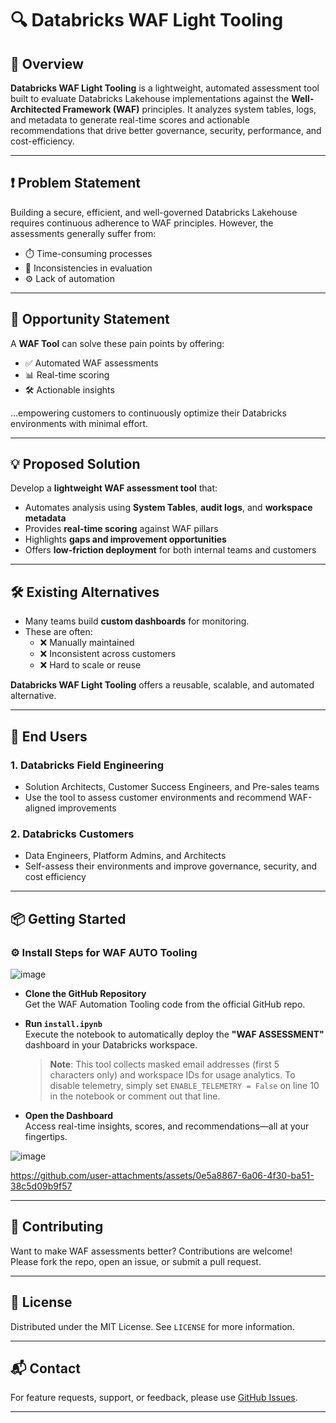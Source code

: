 # 🔍 Databricks WAF Light Tooling

## 🚀 Overview

**Databricks WAF Light Tooling** is a lightweight, automated assessment tool built to evaluate Databricks Lakehouse implementations against the **Well-Architected Framework (WAF)** principles. It analyzes system tables, logs, and metadata to generate real-time scores and actionable recommendations that drive better governance, security, performance, and cost-efficiency.

---

## ❗ Problem Statement

Building a secure, efficient, and well-governed Databricks Lakehouse requires continuous adherence to WAF principles. However, the assessments generally suffer from:

- ⏱️ Time-consuming processes  
- 🔁 Inconsistencies in evaluation  
- ⚙️ Lack of automation  

---

## 🌟 Opportunity Statement

A **WAF Tool** can solve these pain points by offering:

- ✅ Automated WAF assessments  
- 📊 Real-time scoring  
- 🛠 Actionable insights  

…empowering customers to continuously optimize their Databricks environments with minimal effort.

---

## 💡 Proposed Solution

Develop a **lightweight WAF assessment tool** that:

- Automates analysis using **System Tables**, **audit logs**, and **workspace metadata**  
- Provides **real-time scoring** against WAF pillars  
- Highlights **gaps and improvement opportunities**  
- Offers **low-friction deployment** for both internal teams and customers  

---

## 🛠 Existing Alternatives

- Many teams build **custom dashboards** for monitoring.
- These are often:
  - ❌ Manually maintained  
  - ❌ Inconsistent across customers  
  - ❌ Hard to scale or reuse  

**Databricks WAF Light Tooling** offers a reusable, scalable, and automated alternative.

---

## 👥 End Users

### 1. **Databricks Field Engineering**
- Solution Architects, Customer Success Engineers, and Pre-sales teams
- Use the tool to assess customer environments and recommend WAF-aligned improvements

### 2. **Databricks Customers**
- Data Engineers, Platform Admins, and Architects
- Self-assess their environments and improve governance, security, and cost efficiency

---

## 📦 Getting Started
### ⚙️ Install Steps for WAF AUTO Tooling

![image](https://github.com/user-attachments/assets/4ba97a0e-5f03-4264-bd1d-bcf83595de2d)




- **Clone the GitHub Repository**  
  Get the WAF Automation Tooling code from the official GitHub repo.

- **Run `install.ipynb`**  
  Execute the notebook to automatically deploy the **"WAF ASSESSMENT"** dashboard in your Databricks workspace.
  
  > **Note**: This tool collects masked email addresses (first 5 characters only) and workspace IDs for usage analytics. To disable telemetry, simply set `ENABLE_TELEMETRY = False` on line 10 in the notebook or comment out that line.

- **Open the Dashboard**  
  Access real-time insights, scores, and recommendations—all at your fingertips.

![image](assets/waf-dashboard.png?raw=true)



https://github.com/user-attachments/assets/0e5a8867-6a06-4f30-ba51-38c5d09b9f57



---

## 🤝 Contributing

Want to make WAF assessments better? Contributions are welcome!  
Please fork the repo, open an issue, or submit a pull request.

---

## 📄 License

Distributed under the MIT License. See `LICENSE` for more information.

---

## 📬 Contact

For feature requests, support, or feedback, please use [GitHub Issues](https://github.com/your-repo/issues).

---

